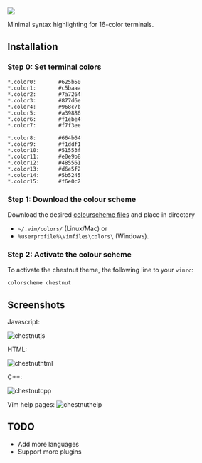 <img src="https://github.com/NerdyPepper/chestnut.vim/blob/master/images/chesnut.png">

Minimal syntax highlighting for 16-color terminals.

## Installation

### Step 0: Set terminal colors

	*.color0:       #625b50
	*.color1:       #c5baaa
	*.color2:       #7a7264
	*.color3:       #877d6e
	*.color4:       #968c7b
	*.color5:       #a39886
	*.color6:       #f1ebe4
	*.color7:       #f7f3ee

	*.color8:       #664b64
	*.color9:       #f1ddf1
	*.color10:      #51553f
	*.color11:      #e0e9b8
	*.color12:      #485561
	*.color13:      #d6e5f2
	*.color14:      #5b5245
	*.color15:      #f6e0c2



### Step 1: Download the colour scheme

Download the desired [colourscheme files](https://github.com/nerdypepper/chestnut.vim/tree/master/colors) and place in directory
- `~/.vim/colors/` (Linux/Mac) or
- `%userprofile%\vimfiles\colors\` (Windows).

### Step 2: Activate the colour scheme

To activate the chestnut theme, the following line to your `vimrc`:

`colorscheme chestnut`

## Screenshots

Javascript:

![chestnutjs](https://0x0.st/sNfp.png)


HTML:

![chestnuthtml](https://0x0.st/sNff.png)


C++:

![chestnutcpp](https://0x0.st/sNfV.png)


Vim help pages:
![chestnuthelp](https://0x0.st/sNfW.png)


## TODO

- Add more languages
- Support more plugins
